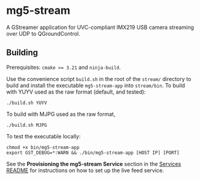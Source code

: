 # mg5-stream

A GStreamer application for UVC-compliant IMX219 USB camera streaming over UDP to QGroundControl.

## Building
Prerequisites: `cmake >= 3.21` and `ninja-build`.

Use the convenience script `build.sh` in the root of the `stream/` directory to build and install the executable `mg5-stream-app` into `stream/bin`. To build with YUYV used as the raw format (default, and tested):

```
./build.sh YUYV
```

To build with MJPG used as the raw format,

```
./build.sh MJPG
```

To test the executable locally:

```
chmod +x bin/mg5-stream-app
export GST_DEBUG=*:WARN && ./bin/mg5-stream-app [HOST IP] [PORT]
```

See the **Provisioning the mg5-stream Service** section in the [Services README](../services/README.md) for instructions on how to set up the live feed service.
